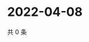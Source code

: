 # 2022-04-08

共 0 条

<!-- BEGIN WEIBO -->
<!-- 最后更新时间 Fri Apr 08 2022 10:42:01 GMT+0800 (China Standard Time) -->

<!-- END WEIBO -->
